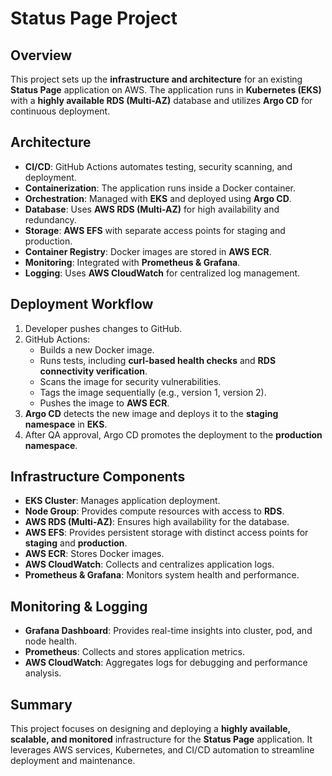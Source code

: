 # Status Page Project

## Overview
This project sets up the **infrastructure and architecture** for an existing **Status Page** application on AWS. The application runs in **Kubernetes (EKS)** with a **highly available RDS (Multi-AZ)** database and utilizes **Argo CD** for continuous deployment.

## Architecture
- **CI/CD**: GitHub Actions automates testing, security scanning, and deployment.
- **Containerization**: The application runs inside a Docker container.
- **Orchestration**: Managed with **EKS** and deployed using **Argo CD**.
- **Database**: Uses **AWS RDS (Multi-AZ)** for high availability and redundancy.
- **Storage**: **AWS EFS** with separate access points for staging and production.
- **Container Registry**: Docker images are stored in **AWS ECR**.
- **Monitoring**: Integrated with **Prometheus & Grafana**.
- **Logging**: Uses **AWS CloudWatch** for centralized log management.

## Deployment Workflow
1. Developer pushes changes to GitHub.
2. GitHub Actions:
   - Builds a new Docker image.
   - Runs tests, including **curl-based health checks** and **RDS connectivity verification**.
   - Scans the image for security vulnerabilities.
   - Tags the image sequentially (e.g., version 1, version 2).
   - Pushes the image to **AWS ECR**.
3. **Argo CD** detects the new image and deploys it to the **staging namespace** in **EKS**.
4. After QA approval, Argo CD promotes the deployment to the **production namespace**.

## Infrastructure Components
- **EKS Cluster**: Manages application deployment.
- **Node Group**: Provides compute resources with access to **RDS**.
- **AWS RDS (Multi-AZ)**: Ensures high availability for the database.
- **AWS EFS**: Provides persistent storage with distinct access points for **staging** and **production**.
- **AWS ECR**: Stores Docker images.
- **AWS CloudWatch**: Collects and centralizes application logs.
- **Prometheus & Grafana**: Monitors system health and performance.

## Monitoring & Logging
- **Grafana Dashboard**: Provides real-time insights into cluster, pod, and node health.
- **Prometheus**: Collects and stores application metrics.
- **AWS CloudWatch**: Aggregates logs for debugging and performance analysis.

## Summary
This project focuses on designing and deploying a **highly available, scalable, and monitored** infrastructure for the **Status Page** application. It leverages AWS services, Kubernetes, and CI/CD automation to streamline deployment and maintenance.

